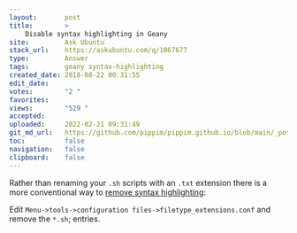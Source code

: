 ```yaml
---
layout:       post
title:        >
    Disable syntax highlighting in Geany
site:         Ask Ubuntu
stack_url:    https://askubuntu.com/q/1067677
type:         Answer
tags:         geany syntax-highlighting
created_date: 2018-08-22 00:31:55
edit_date:    
votes:        "2 "
favorites:    
views:        "529 "
accepted:     
uploaded:     2022-02-21 09:31:49
git_md_url:   https://github.com/pippim/pippim.github.io/blob/main/_posts/2018/2018-08-22-Disable-syntax-highlighting-in-Geany.md
toc:          false
navigation:   false
clipboard:    false
---
```


Rather than renaming your `.sh` scripts with an `.txt` extension there is a more conventional way to [remove syntax highlighting][1]:

Edit `Menu->tools->configuration files->filetype_extensions.conf` and remove the `*.sh`; entries.


  [1]: https://github.com/geany/geany/issues/1596
